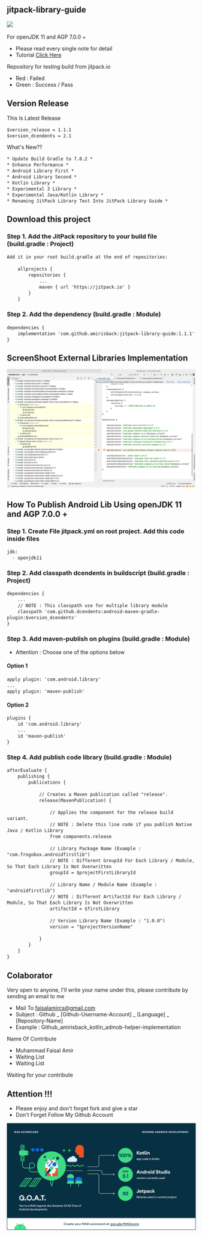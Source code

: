 ## jitpack-library-guide
[![](https://jitpack.io/v/amirisback/jitpack-library-guide.svg?style=flat-square)](https://jitpack.io/#amirisback/jitpack-library-guide) <br>

For openJDK 11 and AGP 7.0.0 +
- Please read every single note for detail
- Tutorial [Click Here](https://github.com/amirisback/jitpack-library-guide#how-to-publish-android-lib-using-openjdk-11-and-agp-700-)

Repository for testing build from jitpack.io
- Red : Failed
- Green : Success / Pass

## Version Release
This Is Latest Release

    $version_release = 1.1.1
    $version_dcendents = 2.1

What's New??

    * Update Build Gradle to 7.0.2 *
    * Enhance Performance *
    * Android Library First *
    * Android Library Second *
    * Kotlin Library *
    * Experimental 3 Library *
    * Experimental Java/Kotlin Library *
    * Renaming JitPack Library Test Into JitPack Library Guide *

## Download this project

### Step 1. Add the JitPack repository to your build file (build.gradle : Project)

    Add it in your root build.gradle at the end of repositories:

    	allprojects {
    		repositories {
    			...
    			maven { url 'https://jitpack.io' }
    		}
    	}

### Step 2. Add the dependency (build.gradle : Module)

    dependencies {
        implementation 'com.github.amirisback:jitpack-library-guide:1.1.1'
    }

## ScreenShoot External Libraries Implementation

![ScreenShoot Apps](docs/image/result.png?raw=true)

## How To Publish Android Lib Using openJDK 11 and AGP 7.0.0 +

### Step 1. Create File jitpack.yml on root project. Add this code inside files

    jdk:
      - openjdk11

### Step 2. Add classpath dcendents in buildscript (build.gradle : Project)

    dependencies {
        ...
        // NOTE : This classpath use for multiple library module
        classpath 'com.github.dcendents:android-maven-gradle-plugin:$version_dcendents'
    }

### Step 3. Add maven-publish on plugins (build.gradle : Module)
- Attention : Choose one of the options below

#### Option 1

    apply plugin: 'com.android.library'
    ...
    apply plugin: 'maven-publish'

#### Option 2

    plugins {
        id 'com.android.library'
        ...
        id 'maven-publish'
    }

### Step 4. Add publish code library (build.gradle : Module)

    afterEvaluate {
        publishing {
            publications {

                // Creates a Maven publication called "release".
                release(MavenPublication) {

                    // Applies the component for the release build variant.
                    // NOTE : Delete this line code if you publish Native Java / Kotlin Library
                    from components.release

                    // Library Package Name (Example : "com.frogobox.androidfirstlib")
                    // NOTE : Different GroupId For Each Library / Module, So That Each Library Is Not Overwritten
                    groupId = $projectFirstLibraryId

                    // Library Name / Module Name (Example : "androidfirstlib")
                    // NOTE : Different ArtifactId For Each Library / Module, So That Each Library Is Not Overwritten
                    artifactId = $firstLibrary

                    // Version Library Name (Example : "1.0.0")
                    version = "$projectVersionName"

                }
            }
        }
    }


## Colaborator
Very open to anyone, I'll write your name under this, please contribute by sending an email to me

- Mail To faisalamircs@gmail.com
- Subject : Github _ [Github-Username-Account] _ [Language] _ [Repository-Name]
- Example : Github_amirisback_kotlin_admob-helper-implementation

Name Of Contribute
- Muhammad Faisal Amir
- Waiting List
- Waiting List

Waiting for your contribute

## Attention !!!
- Please enjoy and don't forget fork and give a star
- Don't Forget Follow My Github Account

![ScreenShoot Apps](docs/image/mad_score.png?raw=true)